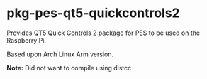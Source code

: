 # pkg-pes-qt5-quickcontrols2

Provides QT5 Quick Controls 2 package for PES to be used on the Raspberry Pi.

Based upon Arch Linux Arm version.

**Note:** Did not want to compile using distcc

